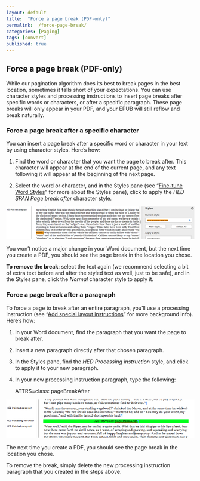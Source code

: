 ```yaml
---
layout: default
title:  "Force a page break (PDF-only)"
permalink:  /force-page-break/
categories: [Paging]
tags: [convert]
published: true
---
```


<section data-type="chapter" class="hsecchapter" data-hederis-type="hsecchapter" id="force-page-break" data-pi-attrs="id: force-page-break; data-tags: convert;" role="doc-chapter" data-tags="convert" data-author-name=" " data-book-title=" " title="Force a page break (PDF-only)"><h1 data-hederis-type="hblkchaptitle" class="hblkchaptitle" id="pnHNRQfVb">Force a page break (PDF-only)</h1>
    <p class="hblkp" data-hederis-type="hblkp" id="psULDbGkC">While our pagination algorithm does its best to break pages in the best location, sometimes it falls short of your expectations. You can use character styles and processing instructions to insert page breaks after specific words or characters, or after a specific paragraph. These page breaks will only appear in your PDF, and your EPUB will still reflow and break naturally.</p>
    <section class="hwprsubsection" data-hederis-type="hwprsubsection" id="pRhxxrRzA" data-type="subsection" title="Subsection 1"><h1 data-hederis-type="hblkchaptitle" class="hblkchaptitle" id="pJSfAOR8d">Force a page break after a specific character</h1>
    <p class="hblkp" data-hederis-type="hblkp" id="pi7v8tyPE">You can insert a page break after a specific word or character in your text by using character styles. Here&#8217;s how:</p>
    <ol class="hwprnumlist" data-hederis-type="hwprnumlist" id="p0YnMfacQ"><li class="hblkoli" data-hederis-type="hblkoli" id="liI8ig941O"><p class="hblkoli" data-hederis-type="hblklip" id="pWYOaiduF">Find the word or character that you want the page to break after. This character will appear at the end of the current page, and any text following it will appear at the beginning of the next page.</p></li>
    <li class="hblkoli" data-hederis-type="hblkoli" id="liwyiCUIT2"><p class="hblkoli" data-hederis-type="hblklip" id="pre7WS9RB">Select the word or character, and in the Styles pane (see &#8220;<a href="{% post_url 2019-08-31-15-Fine-tuneWordStyles %}"><span class="Hyperlink">Fine-tune Word Styles</span></a>&#8221; for more about the Styles pane), click to apply the <em data-hederis-type="hspanem">HED SPAN </em><em data-hederis-type="hspanem">Pag</em><em data-hederis-type="hspanem">e break after</em><em data-hederis-type="hspanem"> </em>character style<em data-hederis-type="hspanem">.</em></p></li>
    </ol>
    <img data-hederis-type="hblkimg" class="hblkimg" id="pYtheXNJp" src="/images/forcecharbr.png"/>
    <p class="hblkp" data-hederis-type="hblkp" id="poQv7aUT8">You won&#8217;t notice a major change in your Word document, but the next time you create a PDF, you should see the page break in the location you chose.</p>
    <p class="hblkp" data-hederis-type="hblkp" id="pVU5VLlUA"><strong data-hederis-type="hspanstrong">To remove the break</strong>: select the text again (we recommend selecting a bit of extra text before and after the styled text as well, just to be safe), and in the Styles pane, click the <em data-hederis-type="hspanem">Normal</em> character style to apply it.</p>
    </section>
    <section class="hwprsubsection" data-hederis-type="hwprsubsection" id="pKGbIYxwa" data-type="subsection" title="Subsection 2"><h1 data-hederis-type="hblkchaptitle" class="hblkchaptitle" id="pd2EPINjQ">Force a page break after a paragraph</h1>
    <p class="hblkp" data-hederis-type="hblkp" id="pIZp8DiPo">To force a page to break after an entire paragraph, you&#8217;ll use a processing instruction (see &#8220;<a href="{% post_url 2019-08-31-34-Addspeciallayoutinstructions %}"><span class="Hyperlink">Add special layout instructions</span></a>&#8221; for more background info). Here&#8217;s how:</p>
    <ol class="hwprnumlist" data-hederis-type="hwprnumlist" id="plRVp4U51"><li class="hblkoli" data-hederis-type="hblkoli" id="liftWQ2MI2"><p class="hblkoli" data-hederis-type="hblklip" id="pIW166vZR">In your Word document, find the paragraph that you want the page to break after.</p></li>
    <li class="hblkoli" data-hederis-type="hblkoli" id="lizR22OUd4"><p class="hblkoli" data-hederis-type="hblklip" id="pejccYi66">Insert a new paragraph directly after that chosen paragraph.</p></li>
    <li class="hblkoli" data-hederis-type="hblkoli" id="liSWzaZQcQ"><p class="hblkoli" data-hederis-type="hblklip" id="puxihgRbq">In the Styles pane, find the <em data-hederis-type="hspanem">HED Processing instruction</em> style, and click to apply it to your new paragraph.</p></li>
    <li class="hblkoli" data-hederis-type="hblkoli" id="liBzWW0XZG"><p class="hblkoli" data-hederis-type="hblklip" id="pUfkFxrzJ">In your new processing instruction paragraph, type the following:</p><div class="hwprliteral" data-hederis-type="hwprliteral" id="p80oX0U2e" data-type="programlisting" role="doc-example"><p class="hblkp" data-hederis-type="hblkp" id="pZ1Mujfvj">ATTRS=class: pageBreakAfter</p></div>
    </li>
    </ol>
    <img data-hederis-type="hblkimg" class="hblkimg" id="pSmZrdVY4" src="/images/forcebr.png"/>
    <p class="hblkp" data-hederis-type="hblkp" id="pdpyt4Q6Q">The next time you create a PDF, you should see the page break in the location you chose.</p>
    <p class="hblkp" data-hederis-type="hblkp" id="pW5BM7u2Z">To remove the break, simply delete the new processing instruction paragraph that you created in the steps above.</p>
    </section>
    </section>
    